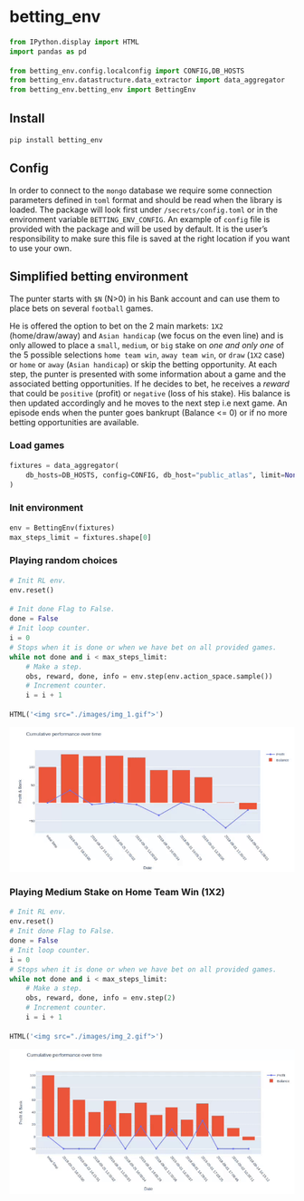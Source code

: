 betting_env
================

<!-- WARNING: THIS FILE WAS AUTOGENERATED! DO NOT EDIT! -->

``` python
from IPython.display import HTML
import pandas as pd

from betting_env.config.localconfig import CONFIG,DB_HOSTS
from betting_env.datastructure.data_extractor import data_aggregator
from betting_env.betting_env import BettingEnv
```

## Install

``` sh
pip install betting_env
```

## Config

In order to connect to the `mongo` database we require some connection
parameters defined in `toml` format and should be read when the library
is loaded. The package will look first under `/secrets/config.toml` or
in the environment variable `BETTING_ENV_CONFIG`. An example of `config`
file is provided with the package and will be used by default. It is the
user’s responsibility to make sure this file is saved at the right
location if you want to use your own.

## Simplified betting environment

The punter starts with `$N` (N\>0) in his Bank account and can use them
to place bets on several `football` games.

He is offered the option to bet on the 2 main markets: `1X2`
(home/draw/away) and `Asian handicap` (we focus on the even line) and is
only allowed to place a `small`, `medium`, or `big` stake on *one and
only one* of the 5 possible selections `home team win`, `away team win`,
or `draw` (`1X2` case) or `home` or `away` (`Asian handicap`) or skip
the betting opportunity. At each step, the punter is presented with some
information about a game and the associated betting opportunities. If he
decides to bet, he receives a *reward* that could be `positive` (profit)
or `negative` (loss of his stake). His balance is then updated
accordingly and he moves to the next step i.e next game. An episode ends
when the punter goes bankrupt (Balance \<= 0) or if no more betting
opportunities are available.

### Load games

``` python
fixtures = data_aggregator(
    db_hosts=DB_HOSTS, config=CONFIG, db_host="public_atlas", limit=None
)
```

### Init environment

``` python
env = BettingEnv(fixtures)
max_steps_limit = fixtures.shape[0]
```

### Playing random choices

``` python
# Init RL env.
env.reset()

# Init done Flag to False.
done = False
# Init loop counter.
i = 0
# Stops when it is done or when we have bet on all provided games.
while not done and i < max_steps_limit:
    # Make a step.
    obs, reward, done, info = env.step(env.action_space.sample())
    # Increment counter.
    i = i + 1

HTML('<img src="./images/img_1.gif">')
```

<img src="./images/img_1.gif">

### Playing Medium Stake on Home Team Win (1X2)

``` python
# Init RL env.
env.reset()
# Init done Flag to False.
done = False
# Init loop counter.
i = 0
# Stops when it is done or when we have bet on all provided games.
while not done and i < max_steps_limit:
    # Make a step.
    obs, reward, done, info = env.step(2)
    # Increment counter.
    i = i + 1

HTML('<img src="./images/img_2.gif">')
```

<img src="./images/img_2.gif">
